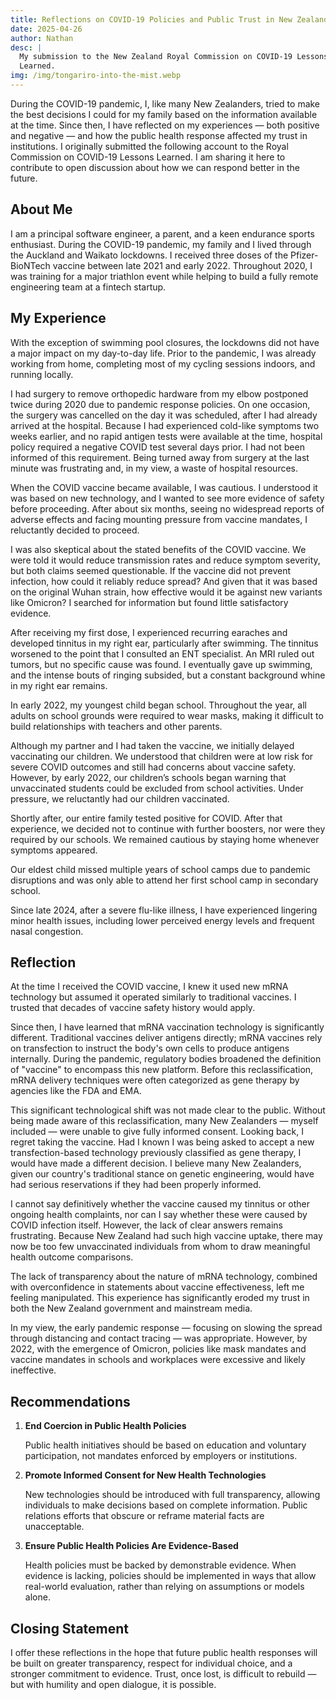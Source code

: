 ```yaml
---
title: Reflections on COVID-19 Policies and Public Trust in New Zealand
date: 2025-04-26
author: Nathan
desc: |
  My submission to the New Zealand Royal Commission on COVID-19 Lessons
  Learned.
img: /img/tongariro-into-the-mist.webp
---
```


During the COVID-19 pandemic, I, like many New Zealanders, tried to make the
best decisions I could for my family based on the information available at the
time. Since then, I have reflected on my experiences — both positive and
negative — and how the public health response affected my trust in
institutions. I originally submitted the following account to the Royal
Commission on COVID-19 Lessons Learned. I am sharing it here to contribute to
open discussion about how we can respond better in the future.

## About Me

I am a principal software engineer, a parent, and a keen endurance sports
enthusiast. During the COVID-19 pandemic, my family and I lived through the
Auckland and Waikato lockdowns. I received three doses of the Pfizer-BioNTech
vaccine between late 2021 and early 2022. Throughout 2020, I was training for a
major triathlon event while helping to build a fully remote engineering team at
a fintech startup.


## My Experience

With the exception of swimming pool closures, the lockdowns did not have a
major impact on my day-to-day life. Prior to the pandemic, I was already
working from home, completing most of my cycling sessions indoors, and running
locally.

I had surgery to remove orthopedic hardware from my elbow postponed twice
during 2020 due to pandemic response policies. On one occasion, the surgery was
cancelled on the day it was scheduled, after I had already arrived at the
hospital. Because I had experienced cold-like symptoms two weeks earlier, and
no rapid antigen tests were available at the time, hospital policy required a
negative COVID test several days prior. I had not been informed of this
requirement. Being turned away from surgery at the last minute was frustrating
and, in my view, a waste of hospital resources.

When the COVID vaccine became available, I was cautious. I understood it was
based on new technology, and I wanted to see more evidence of safety before
proceeding. After about six months, seeing no widespread reports of adverse
effects and facing mounting pressure from vaccine mandates, I reluctantly
decided to proceed.

I was also skeptical about the stated benefits of the COVID vaccine. We were
told it would reduce transmission rates and reduce symptom severity, but both
claims seemed questionable. If the vaccine did not prevent infection, how could
it reliably reduce spread? And given that it was based on the original Wuhan
strain, how effective would it be against new variants like Omicron? I searched
for information but found little satisfactory evidence.

After receiving my first dose, I experienced recurring earaches and developed
tinnitus in my right ear, particularly after swimming. The tinnitus worsened to
the point that I consulted an ENT specialist. An MRI ruled out tumors, but no
specific cause was found. I eventually gave up swimming, and the intense bouts
of ringing subsided, but a constant background whine in my right ear remains.

In early 2022, my youngest child began school. Throughout the year, all adults
on school grounds were required to wear masks, making it difficult to build
relationships with teachers and other parents.

Although my partner and I had taken the vaccine, we initially delayed
vaccinating our children. We understood that children were at low risk for
severe COVID outcomes and still had concerns about vaccine safety. However, by
early 2022, our children’s schools began warning that unvaccinated students
could be excluded from school activities. Under pressure, we reluctantly had
our children vaccinated.

Shortly after, our entire family tested positive for COVID. After that
experience, we decided not to continue with further boosters, nor were they
required by our schools. We remained cautious by staying home whenever symptoms
appeared.

Our eldest child missed multiple years of school camps due to pandemic
disruptions and was only able to attend her first school camp in secondary
school.

Since late 2024, after a severe flu-like illness, I have experienced lingering
minor health issues, including lower perceived energy levels and frequent nasal
congestion.


## Reflection

At the time I received the COVID vaccine, I knew it used new mRNA technology
but assumed it operated similarly to traditional vaccines. I trusted that
decades of vaccine safety history would apply.

Since then, I have learned that mRNA vaccination technology is significantly
different. Traditional vaccines deliver antigens directly; mRNA vaccines rely
on transfection to instruct the body's own cells to produce antigens
internally. During the pandemic, regulatory bodies broadened the definition of
"vaccine" to encompass this new platform. Before this reclassification, mRNA
delivery techniques were often categorized as gene therapy by agencies like the
FDA and EMA.

This significant technological shift was not made clear to the public. Without
being made aware of this reclassification, many New Zealanders — myself
included — were unable to give fully informed consent. Looking back, I regret
taking the vaccine. Had I known I was being asked to accept a new
transfection-based technology previously classified as gene therapy, I would
have made a different decision. I believe many New Zealanders, given our
country's traditional stance on genetic engineering, would have had serious
reservations if they had been properly informed.

I cannot say definitively whether the vaccine caused my tinnitus or other
ongoing health complaints, nor can I say whether these were caused by COVID
infection itself. However, the lack of clear answers remains frustrating.
Because New Zealand had such high vaccine uptake, there may now be too few
unvaccinated individuals from whom to draw meaningful health outcome
comparisons.

The lack of transparency about the nature of mRNA technology, combined with
overconfidence in statements about vaccine effectiveness, left me feeling
manipulated. This experience has significantly eroded my trust in both the New
Zealand government and mainstream media.

In my view, the early pandemic response — focusing on slowing the spread
through distancing and contact tracing — was appropriate. However, by 2022,
with the emergence of Omicron, policies like mask mandates and vaccine mandates
in schools and workplaces were excessive and likely ineffective.


## Recommendations

1. **End Coercion in Public Health Policies**

    Public health initiatives should be based on education and voluntary
    participation, not mandates enforced by employers or institutions.

2. **Promote Informed Consent for New Health Technologies**

    New technologies should be introduced with full transparency, allowing
    individuals to make decisions based on complete information. Public
    relations efforts that obscure or reframe material facts are unacceptable.

3. **Ensure Public Health Policies Are Evidence-Based**

    Health policies must be backed by demonstrable evidence. When evidence is
    lacking, policies should be implemented in ways that allow real-world
    evaluation, rather than relying on assumptions or models alone.


## Closing Statement

I offer these reflections in the hope that future public health responses will
be built on greater transparency, respect for individual choice, and a stronger
commitment to evidence. Trust, once lost, is difficult to rebuild — but with
humility and open dialogue, it is possible.
